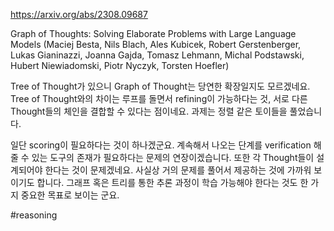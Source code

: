https://arxiv.org/abs/2308.09687

Graph of Thoughts: Solving Elaborate Problems with Large Language Models (Maciej Besta, Nils Blach, Ales Kubicek, Robert Gerstenberger, Lukas Gianinazzi, Joanna Gajda, Tomasz Lehmann, Michal Podstawski, Hubert Niewiadomski, Piotr Nyczyk, Torsten Hoefler)

Tree of Thought가 있으니 Graph of Thought는 당연한 확장일지도 모르겠네요. Tree of Thought와의 차이는 루프를 돌면서 refining이 가능하다는 것, 서로 다른 Thought들의 체인을 결합할 수 있다는 점이네요. 과제는 정렬 같은 토이들을 풀었습니다.

일단 scoring이 필요하다는 것이 하나겠군요. 계속해서 나오는 단계를 verification 해줄 수 있는 도구의 존재가 필요하다는 문제의 연장이겠습니다. 또한 각 Thought들이 설계되어야 한다는 것이 문제겠네요. 사실상 거의 문제를 풀어서 제공하는 것에 가까워 보이기도 합니다. 그래프 혹은 트리를 통한 추론 과정이 학습 가능해야 한다는 것도 한 가지 중요한 목표로 보이는 군요.

#reasoning 